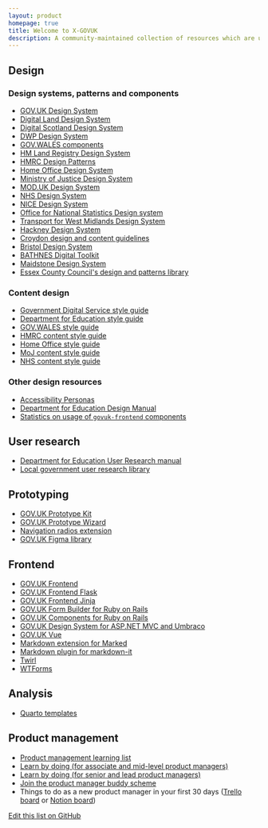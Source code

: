 ```yaml
---
layout: product
homepage: true
title: Welcome to X-GOVUK
description: A community-maintained collection of resources which are useful for working on GOV.UK services.
---
```


<div class="govuk-grid-row">
<div class="govuk-grid-column-one-half-from-desktop govuk-!-margin-bottom-4">

## Design

### Design systems, patterns and components

- [GOV.UK Design System](https://design-system.service.gov.uk)
- [Digital Land Design System](https://digital-land.github.io/design-system/)
- [Digital Scotland Design System](https://designsystem.gov.scot)
- [DWP Design System](https://design-system.dwp.gov.uk)
- [GOV.WALES components](https://www.gov.wales/govwales-components)
- [HM Land Registry Design System](https://hmlr-design-system.herokuapp.com)
- [HMRC Design Patterns](https://design.tax.service.gov.uk/hmrc-design-patterns/)
- [Home Office Design System](https://design.homeoffice.gov.uk)
- [Ministry of Justice Design System](https://design-patterns.service.justice.gov.uk)
- [MOD.UK Design System](https://design-system.service.mod.gov.uk)
- [NHS Design System](https://service-manual.nhs.uk/design-system)
- [NICE Design System](https://design-system.nice.org.uk)
- [Office for National Statistics Design system](https://service-manual.ons.gov.uk/design-system/)
- [Transport for West Midlands Design System](https://designsystem.tfwm.org.uk)
- [Hackney Design System](https://design-system.hackney.gov.uk)
- [Croydon design and content guidelines](https://www.croydon.gov.uk/design-and-content-guidelines)
- [Bristol Design System](https://design.bristol.gov.uk/)
- [BATHNES Digital Toolkit](https://style.bathnes.gov.uk/)
- [Maidstone Design System](https://digitalservices.maidstone.gov.uk/about-us/design-system)
- [Essex County Council's design and patterns library](https://www.essex.gov.uk/essex-county-councils-design-and-patterns-library)

### Content design

- [Government Digital Service style guide](https://www.gov.uk/guidance/style-guide/a-to-z)
- [Department for Education style guide](https://design.education.gov.uk/content-design/style-guide)
- [GOV.WALES style guide](https://www.gov.wales/govwales-style-guide)
- [HMRC content style guide](https://design.tax.service.gov.uk/hmrc-content-style-guide/)
- [Home Office style guide](https://design.homeoffice.gov.uk/content-style-guide)
- [MoJ content style guide](https://design-patterns.service.justice.gov.uk/content-standards/style-guide/)
- [NHS content style guide](https://service-manual.nhs.uk/content)

### Other design resources

- [Accessibility Personas](https://alphagov.github.io/accessibility-personas/)
- [Department for Education Design Manual](https://design.education.gov.uk)
- [Statistics on usage of `govuk-frontend` components](https://github.com/x-govuk/govuk-frontend-component-stats)

## User research

- [Department for Education User Research manual](https://user-research.education.gov.uk)
- [Local government user research library](https://research.localgov.digital/)

</div>
<div class="govuk-grid-column-one-half-from-desktop govuk-!-margin-bottom-4">

## Prototyping

- [GOV.UK Prototype Kit](https://prototype-kit.service.gov.uk/docs/)
- [GOV.UK Prototype Wizard](https://github.com/x-govuk/govuk-prototype-wizard)
- [Navigation radios extension](https://github.com/x-govuk/prototype-navigation-radios)
- [GOV.UK Figma library](https://www.figma.com/file/NWuFffKvPQhl3aJ9nKU0p3/GOV.UK-Design-System?node-id=0%3A1)

## Frontend

- [GOV.UK Frontend](https://frontend.design-system.service.gov.uk)
- [GOV.UK Frontend Flask](https://github.com/LandRegistry/govuk-frontend-flask)
- [GOV.UK Frontend Jinja](https://github.com/LandRegistry/govuk-frontend-jinja)
- [GOV.UK Form Builder for Ruby on Rails](https://github.com/x-govuk/govuk-form-builder)
- [GOV.UK Components for Ruby on Rails](https://github.com/x-govuk/govuk-components)
- [GOV.UK Design System for ASP.NET MVC and Umbraco](https://github.com/thepensionsregulator/govuk-frontend-aspnetcore-extensions)
- [GOV.UK Vue](https://govukvue.org)
- [Markdown extension for Marked](https://github.com/x-govuk/govuk-markdown)
- [Markdown plugin for markdown-it](https://github.com/x-govuk/markdown-it-govuk)
- [Twirl](https://github.com/hmrc/play-frontend-hmrc)
- [WTForms](https://github.com/LandRegistry/govuk-frontend-wtf)

## Analysis

- [Quarto templates](https://github.com/DataS-DHSC/dhsc_quarto_template)

## Product management

- [Product management learning list](https://docs.google.com/spreadsheets/d/15bimOfA5EYpvfC3UbU8MUV-qUjhSKdcrukHisQqNzhU/edit#gid=0)
- [Learn by doing (for associate and mid-level product managers)](https://github.com/alphagov/Product-Managers-Learn-By-Doing)
- [Learn by doing (for senior and lead product managers)](https://github.com/alphagov/Product-Leadership-skills)
- [Join the product manager buddy scheme](https://docs.google.com/forms/d/e/1FAIpQLSf4RMKfyzMi0ZlASGhmJMDaQHDNI4h0g2XYubv0o9hrYH77qw/viewform)
- Things to do as a new product manager in your first 30 days ([Trello board](https://trello.com/b/UjAn4OBa) or [Notion board](https://www.notion.so/stevenjmesser/216be86b0fe04ff8b0fbe61e0928178e?v=2368cfc6cf734d8890fb09aa59225423))

</div>
</div>

<p class="govuk-body-s govuk-!-margin-bottom-8"><a class="govuk-link" href="{{ pkg.repository.url | replace("io.git", "io") }}/blob/main/{{ page.inputPath | replace("./", "") }}">Edit this list on GitHub</a></p>
